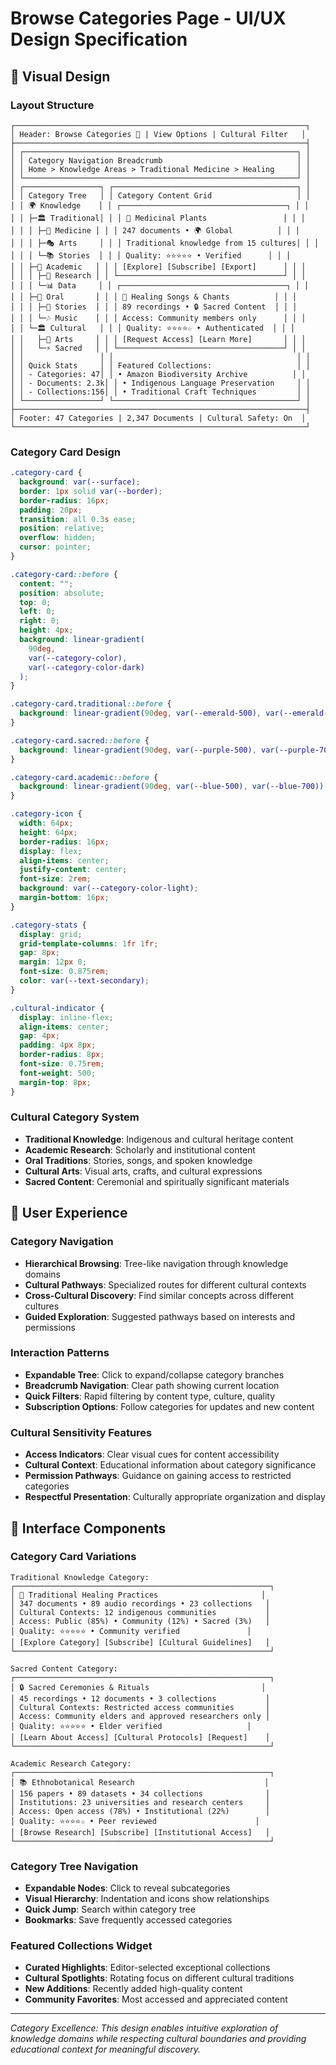 # Browse Categories Page - UI/UX Design Specification

## 🎨 Visual Design

### Layout Structure

```
┌─────────────────────────────────────────────────────────────────┐
│ Header: Browse Categories 📂 | View Options | Cultural Filter   │
├─────────────────────────────────────────────────────────────────┤
│ ┌─────────────────────────────────────────────────────────────┐ │
│ │ Category Navigation Breadcrumb                              │ │
│ │ Home > Knowledge Areas > Traditional Medicine > Healing     │ │
│ └─────────────────────────────────────────────────────────────┘ │
│ ┌─────────────────┐ ┌─────────────────────────────────────────┐ │
│ │ Category Tree   │ │ Category Content Grid                   │ │
│ │ 🌍 Knowledge    │ │ ┌─────────────────────────────────────┐ │ │
│ │ ├─🏛️ Traditional│ │ │ 🌿 Medicinal Plants                 │ │ │
│ │ │ ├─💊 Medicine │ │ │ 247 documents • 🌍 Global          │ │ │
│ │ │ ├─🎭 Arts     │ │ │ Traditional knowledge from 15 cultures│ │ │
│ │ │ └─📚 Stories  │ │ │ Quality: ⭐⭐⭐⭐⭐ • Verified      │ │ │
│ │ ├─🔬 Academic   │ │ │ [Explore] [Subscribe] [Export]      │ │ │
│ │ │ ├─📖 Research │ │ └─────────────────────────────────────┘ │ │
│ │ │ └─📊 Data     │ │ ┌─────────────────────────────────────┐ │ │
│ │ ├─🎵 Oral       │ │ │ 🎵 Healing Songs & Chants          │ │ │
│ │ │ ├─📖 Stories  │ │ │ 89 recordings • 🔒 Sacred Content  │ │ │
│ │ │ └─🎶 Music    │ │ │ Access: Community members only      │ │ │
│ │ └─🏛️ Cultural   │ │ │ Quality: ⭐⭐⭐⭐☆ • Authenticated  │ │ │
│ │   ├─🎨 Arts     │ │ │ [Request Access] [Learn More]       │ │ │
│ │   └─⚡ Sacred   │ │ └─────────────────────────────────────┘ │ │
│ │                 │ │                                         │ │
│ │ Quick Stats     │ │ Featured Collections:                   │ │
│ │ - Categories: 47│ │ • Amazon Biodiversity Archive          │ │
│ │ - Documents: 2.3k│ │ • Indigenous Language Preservation     │ │
│ │ - Collections:156│ │ • Traditional Craft Techniques         │ │
│ └─────────────────┘ └─────────────────────────────────────────┘ │
├─────────────────────────────────────────────────────────────────┤
│ Footer: 47 Categories | 2,347 Documents | Cultural Safety: On  │
└─────────────────────────────────────────────────────────────────┘
```

### Category Card Design

```css
.category-card {
  background: var(--surface);
  border: 1px solid var(--border);
  border-radius: 16px;
  padding: 20px;
  transition: all 0.3s ease;
  position: relative;
  overflow: hidden;
  cursor: pointer;
}

.category-card::before {
  content: "";
  position: absolute;
  top: 0;
  left: 0;
  right: 0;
  height: 4px;
  background: linear-gradient(
    90deg,
    var(--category-color),
    var(--category-color-dark)
  );
}

.category-card.traditional::before {
  background: linear-gradient(90deg, var(--emerald-500), var(--emerald-700));
}

.category-card.sacred::before {
  background: linear-gradient(90deg, var(--purple-500), var(--purple-700));
}

.category-card.academic::before {
  background: linear-gradient(90deg, var(--blue-500), var(--blue-700));
}

.category-icon {
  width: 64px;
  height: 64px;
  border-radius: 16px;
  display: flex;
  align-items: center;
  justify-content: center;
  font-size: 2rem;
  background: var(--category-color-light);
  margin-bottom: 16px;
}

.category-stats {
  display: grid;
  grid-template-columns: 1fr 1fr;
  gap: 8px;
  margin: 12px 0;
  font-size: 0.875rem;
  color: var(--text-secondary);
}

.cultural-indicator {
  display: inline-flex;
  align-items: center;
  gap: 4px;
  padding: 4px 8px;
  border-radius: 8px;
  font-size: 0.75rem;
  font-weight: 500;
  margin-top: 8px;
}
```

### Cultural Category System

- **Traditional Knowledge**: Indigenous and cultural heritage content
- **Academic Research**: Scholarly and institutional content
- **Oral Traditions**: Stories, songs, and spoken knowledge
- **Cultural Arts**: Visual arts, crafts, and cultural expressions
- **Sacred Content**: Ceremonial and spiritually significant materials

## 🧭 User Experience

### Category Navigation

- **Hierarchical Browsing**: Tree-like navigation through knowledge domains
- **Cultural Pathways**: Specialized routes for different cultural contexts
- **Cross-Cultural Discovery**: Find similar concepts across different cultures
- **Guided Exploration**: Suggested pathways based on interests and permissions

### Interaction Patterns

- **Expandable Tree**: Click to expand/collapse category branches
- **Breadcrumb Navigation**: Clear path showing current location
- **Quick Filters**: Rapid filtering by content type, culture, quality
- **Subscription Options**: Follow categories for updates and new content

### Cultural Sensitivity Features

- **Access Indicators**: Clear visual cues for content accessibility
- **Cultural Context**: Educational information about category significance
- **Permission Pathways**: Guidance on gaining access to restricted categories
- **Respectful Presentation**: Culturally appropriate organization and display

## 📱 Interface Components

### Category Card Variations

```
Traditional Knowledge Category:
┌─────────────────────────────────────────────────────────┐
│ 🌿 Traditional Healing Practices                       │
│ 347 documents • 89 audio recordings • 23 collections   │
│ Cultural Contexts: 12 indigenous communities           │
│ Access: Public (85%) • Community (12%) • Sacred (3%)   │
│ Quality: ⭐⭐⭐⭐⭐ • Community verified               │
│ [Explore Category] [Subscribe] [Cultural Guidelines]   │
└─────────────────────────────────────────────────────────┘

Sacred Content Category:
┌─────────────────────────────────────────────────────────┐
│ 🔒 Sacred Ceremonies & Rituals                         │
│ 45 recordings • 12 documents • 3 collections           │
│ Cultural Contexts: Restricted access communities       │
│ Access: Community elders and approved researchers only │
│ Quality: ⭐⭐⭐⭐⭐ • Elder verified                   │
│ [Learn About Access] [Cultural Protocols] [Request]    │
└─────────────────────────────────────────────────────────┘

Academic Research Category:
┌─────────────────────────────────────────────────────────┐
│ 📚 Ethnobotanical Research                             │
│ 156 papers • 89 datasets • 34 collections              │
│ Institutions: 23 universities and research centers     │
│ Access: Open access (78%) • Institutional (22%)        │
│ Quality: ⭐⭐⭐⭐☆ • Peer reviewed                      │
│ [Browse Research] [Subscribe] [Institutional Access]   │
└─────────────────────────────────────────────────────────┘
```

### Category Tree Navigation

- **Expandable Nodes**: Click to reveal subcategories
- **Visual Hierarchy**: Indentation and icons show relationships
- **Quick Jump**: Search within category tree
- **Bookmarks**: Save frequently accessed categories

### Featured Collections Widget

- **Curated Highlights**: Editor-selected exceptional collections
- **Cultural Spotlights**: Rotating focus on different cultural traditions
- **New Additions**: Recently added high-quality content
- **Community Favorites**: Most accessed and appreciated content

---

_Category Excellence: This design enables intuitive exploration of knowledge domains while respecting cultural boundaries and providing educational context for meaningful discovery._
